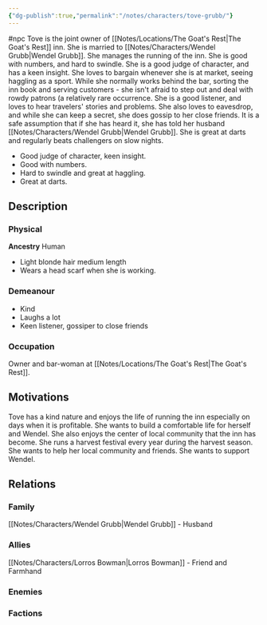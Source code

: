 ```yaml
---
{"dg-publish":true,"permalink":"/notes/characters/tove-grubb/"}
---
```


#npc 
Tove is the joint owner of [[Notes/Locations/The Goat's Rest\|The Goat's Rest]] inn. She is married to [[Notes/Characters/Wendel Grubb\|Wendel Grubb]]. She manages the running of the inn. She is good with numbers, and hard to swindle. She is a good judge of character, and has a keen insight.  She loves to bargain whenever she is at market, seeing haggling as a sport.
While she normally works behind the bar, sorting the inn book and serving customers - she isn't afraid to step out and deal with rowdy patrons (a relatively rare occurrence.  She is a good listener, and loves to hear travelers' stories and problems. She also loves to eavesdrop, and while she can keep a secret, she does gossip to her close friends. It is a safe assumption that if she has heard it, she has told her husband [[Notes/Characters/Wendel Grubb\|Wendel Grubb]]. She is great at darts and regularly beats challengers on slow nights.

* Good judge of character, keen insight.
* Good with numbers.
* Hard to swindle and great at haggling.
* Great at darts.
## Description
### Physical
**Ancestry** Human
* Light blonde hair medium length
* Wears a head scarf when she is working.

### Demeanour
* Kind
* Laughs a lot
* Keen listener, gossiper to close friends


### Occupation
Owner and bar-woman at [[Notes/Locations/The Goat's Rest\|The Goat's Rest]].

## Motivations
Tove has a kind nature and enjoys the life of running the inn especially on days when it is profitable. She wants to build a comfortable life for herself and Wendel. She also enjoys the center of local community that the inn has become. She runs a harvest festival every year during the harvest season. 
She wants to help her local community and friends. 
She wants to support Wendel.
## Relations
### Family
[[Notes/Characters/Wendel Grubb\|Wendel Grubb]] - Husband
### Allies
[[Notes/Characters/Lorros Bowman\|Lorros Bowman]] - Friend and Farmhand
### Enemies
### Factions

 
